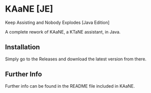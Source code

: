 # KAaNE [JE]
Keep Assisting and Nobody Explodes [Java Edition]

A complete rework of KAaNE, a KTaNE assistant, in Java.

## Installation

Simply go to the Releases and download the latest version from there.

## Further Info

Further info can be found in the README file included in KAaNE.
